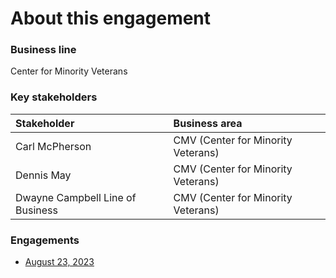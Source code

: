 # About this engagement

### Business line

Center for Minority Veterans

### Key stakeholders

|Stakeholder|Business area|
|:--|:--|
|Carl McPherson|CMV (Center for Minority Veterans)|
|Dennis May|CMV (Center for Minority Veterans)|
|Dwayne Campbell	Line of Business|CMV (Center for Minority Veterans)|

### Engagements

- [August 23, 2023]()
